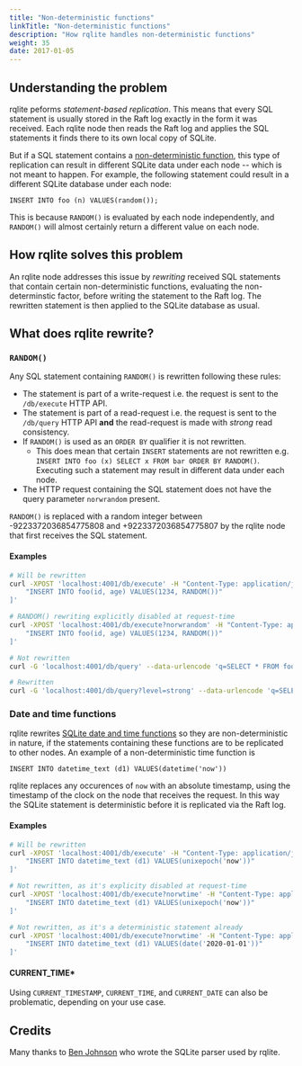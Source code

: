 ```yaml
---
title: "Non-deterministic functions"
linkTitle: "Non-deterministic functions"
description: "How rqlite handles non-deterministic functions"
weight: 35
date: 2017-01-05
---
```


## Understanding the problem
rqlite peforms _statement-based replication_. This means that every SQL statement is usually stored in the Raft log exactly in the form it was received. Each rqlite node then reads the Raft log and applies the SQL statements it finds there to its own local copy of SQLite.

But if a SQL statement contains a [non-deterministic function](https://www.sqlite.org/deterministic.html), this type of replication can result in different SQLite data under each node -- which is not meant to happen. For example, the following statement could result in a different SQLite database under each node:
```
INSERT INTO foo (n) VALUES(random());
```
This is because `RANDOM()` is evaluated by each node independently, and `RANDOM()` will almost certainly return a different value on each node.

## How rqlite solves this problem
An rqlite node addresses this issue by _rewriting_ received SQL statements that contain certain non-deterministic functions, evaluating the non-determinstic factor, before writing the statement to the Raft log. The rewritten statement is then applied to the SQLite database as usual.

## What does rqlite rewrite?

### `RANDOM()`

Any SQL statement containing `RANDOM()` is rewritten following these rules:
- The statement is part of a write-request i.e. the request is sent to the `/db/execute` HTTP API.
- The statement is part of a read-request i.e. the request is sent to the `/db/query` HTTP API **and** the read-request is made with _strong_ read consistency.
- If `RANDOM()` is used as an `ORDER BY` qualifier it is not rewritten.
  - This does mean that certain `INSERT` statements are not rewritten e.g. `INSERT INTO foo (x) SELECT x FROM bar ORDER BY RANDOM()`. Executing such a statement may result in different data under each node. 
- The HTTP request containing the SQL statement does not have the query parameter `norwrandom` present.

`RANDOM()` is replaced with a random integer between -9223372036854775808 and +9223372036854775807 by the rqlite node that first receives the SQL statement.

#### Examples
```bash
# Will be rewritten
curl -XPOST 'localhost:4001/db/execute' -H "Content-Type: application/json" -d '[
    "INSERT INTO foo(id, age) VALUES(1234, RANDOM())"
]'

# RANDOM() rewriting explicitly disabled at request-time
curl -XPOST 'localhost:4001/db/execute?norwrandom' -H "Content-Type: application/json" -d '[
    "INSERT INTO foo(id, age) VALUES(1234, RANDOM())"
]' 

# Not rewritten
curl -G 'localhost:4001/db/query' --data-urlencode 'q=SELECT * FROM foo WHERE id = RANDOM()'

# Rewritten
curl -G 'localhost:4001/db/query?level=strong' --data-urlencode 'q=SELECT * FROM foo WHERE id = RANDOM()'
```

### Date and time functions
rqlite rewrites [SQLite date and time functions](https://www.sqlite.org/lang_datefunc.html) so they are non-deterministic in nature, if the statements containing these functions are to be replicated to other nodes. An example of a non-deterministic time function is

`INSERT INTO datetime_text (d1) VALUES(datetime('now'))`

rqlite replaces any occurences of `now` with an absolute timestamp, using the timestamp of the clock on the node that receives the request. In this way the SQLite statement is deterministic before it is replicated via the Raft log.

#### Examples
```bash
# Will be rewritten
curl -XPOST 'localhost:4001/db/execute' -H "Content-Type: application/json" -d '[
    "INSERT INTO datetime_text (d1) VALUES(unixepoch('now'))"
]'

# Not rewritten, as it's explicity disabled at request-time
curl -XPOST 'localhost:4001/db/execute?norwtime' -H "Content-Type: application/json" -d '[
    "INSERT INTO datetime_text (d1) VALUES(unixepoch('now'))"
]'

# Not rewritten, as it's a deterministic statement already
curl -XPOST 'localhost:4001/db/execute?norwtime' -H "Content-Type: application/json" -d '[
    "INSERT INTO datetime_text (d1) VALUES(date('2020-01-01'))"
]'
```


#### CURRENT_TIME*
Using `CURRENT_TIMESTAMP`, `CURRENT_TIME`, and `CURRENT_DATE` can also be problematic, depending on your use case.

## Credits
Many thanks to [Ben Johnson](https://github.com/benbjohnson) who wrote the SQLite parser used by rqlite.
